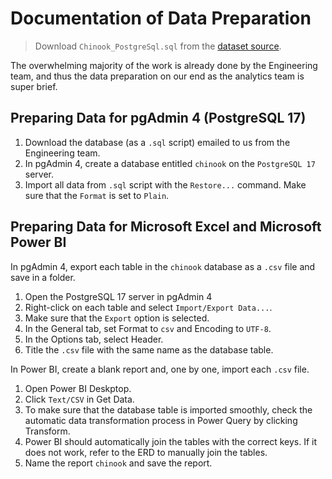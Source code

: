 # Documentation of Data Preparation

> Download `Chinook_PostgreSql.sql` from the [dataset source](https://github.com/lerocha/chinook-database).

The overwhelming majority of the work is already done by the Engineering team, and thus the data preparation on our end as the analytics team is super brief.

## Preparing Data for pgAdmin 4 (PostgreSQL 17)

1. Download the database (as a `.sql` script) emailed to us from the Engineering team.
2. In pgAdmin 4, create a database entitled `chinook` on the `PostgreSQL 17` server.
3. Import all data from `.sql` script with the `Restore...` command. Make sure that the `Format` is set to `Plain`.

## Preparing Data for Microsoft Excel and Microsoft Power BI

In pgAdmin 4, export each table in the `chinook` database as a `.csv` file and save in a folder.

1. Open the PostgreSQL 17 server in pgAdmin 4
2. Right-click on each table and select `Import/Export Data...`.
3. Make sure that the `Export` option is selected.
4. In the General tab, set Format to `csv` and Encoding to `UTF-8`.
5. In the Options tab, select Header.
6. Title the `.csv` file with the same name as the database table.

In Power BI, create a blank report and, one by one, import each `.csv` file.

1. Open Power BI Deskptop.
2. Click `Text/CSV` in Get Data.
3. To make sure that the database table is imported smoothly, check the automatic data transformation process in Power Query by clicking Transform.
4. Power BI should automatically join the tables with the correct keys. If it does not work, refer to the ERD to manually join the tables.
5. Name the report `chinook` and save the report.
